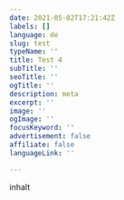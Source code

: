 ```yaml
---
date: 2021-05-02T17:21:42Z
labels: []
language: de
slug: test
typeName: ''
title: Test 4
subTitle: ''
seoTitle: ''
ogTitle: ''
description: meta
excerpt: ''
image: ''
ogImage: ''
focusKeyword: ''
advertisement: false
affiliate: false
languageLink: ''

---
```

inhalt